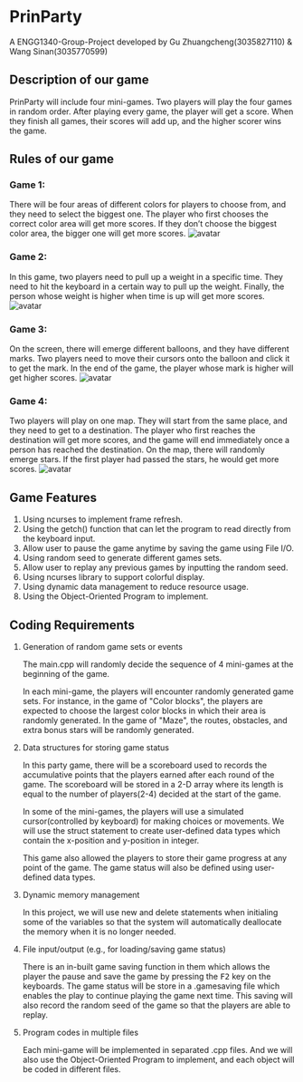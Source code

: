 # PrinParty
A ENGG1340-Group-Project developed by Gu Zhuangcheng(3035827110) & Wang Sinan(3035770599)

## Description of our game

PrinParty will include four mini-games. Two players will play the four games in random order. After playing every game, the player will get a score. When they finish all games, their scores will add up, and the higher scorer wins the game.

## Rules of our game

### Game 1: 

There will be four areas of different colors for players to choose from, and they need to select the biggest one. The player who first chooses the correct color area will get more scores. If they don’t choose the biggest color area, the bigger one will get more scores.
![avatar](./pic/game_area.gif)

### Game 2: 

In this game, two players need to pull up a weight in a specific time. They need to hit the keyboard in a certain way to pull up the weight. Finally, the person whose weight is higher when time is up will get more scores.
![avatar](./pic/game_pong.gif)

### Game 3: 

On the screen, there will emerge different balloons, and they have different marks. Two players need to move their cursors onto the balloon and click it to get the mark. In the end of the game, the player whose mark is higher will get higher scores.
![avatar](./pic/game_candy.gif)

### Game 4: 

Two players will play on one map. They will start from the same place, and they need to get to a destination. The player who first reaches the destination will get more scores, and the game will end immediately once a person has reached the destination. On the map, there will randomly emerge stars. If the first player had passed the stars, he would get more scores.
![avatar](./pic/game_maze.gif)

##  Game Features
1. Using ncurses to implement frame refresh.
2. Using the getch() function that can let the program to read directly from the keyboard input.
3. Allow user to pause the game anytime by saving the game using File I/O.
4. Using random seed to generate different games sets.
5. Allow user to replay any previous games by inputting the random seed.
6. Using ncurses library to support colorful display.
7. Using dynamic data management to reduce resource usage.
8. Using the Object-Oriented Program to implement.


## Coding Requirements

1. Generation of random game sets or events

    The main.cpp will randomly decide the sequence of 4 mini-games at the beginning of the game.
    
    In each mini-game, the players will encounter randomly generated game sets. For instance, in the game of "Color blocks", the players are expected to choose the largest color blocks in which their area is randomly generated. In the game of "Maze", the routes, obstacles, and extra bonus stars will be randomly generated.

2. Data structures for storing game status

    In this party game, there will be a scoreboard used to records the accumulative points that the players earned after each round of the game. The scoreboard will be stored in a 2-D array where its length is equal to the number of players(2-4) decided at the start of the game.

    In some of the mini-games, the players will use a simulated cursor(controlled by keyboard) for making choices or movements. We will use the struct statement to create user-defined data types which contain the x-position and y-position in integer.

    This game also allowed the players to store their game progress at any point of the game. The game status will also be defined using user-defined data types.

4. Dynamic memory management

    In this project, we will use new and delete statements when initialing some of the variables so that the system will automatically deallocate the memory when it is no longer needed.

5. File input/output (e.g., for loading/saving game status)

    There is an in-built game saving function in them which allows the player the pause and save the game by pressing the <kbd>F2</kbd> key on the keyboards. The game status will be store in a .gamesaving file which enables the play to continue playing the game next time. This saving will also record the random seed of the game so that the players are able to replay.

6. Program codes in multiple files

    Each mini-game will be implemented in separated .cpp files. And we will also use the Object-Oriented Program to implement, and each object will be coded in different files.


